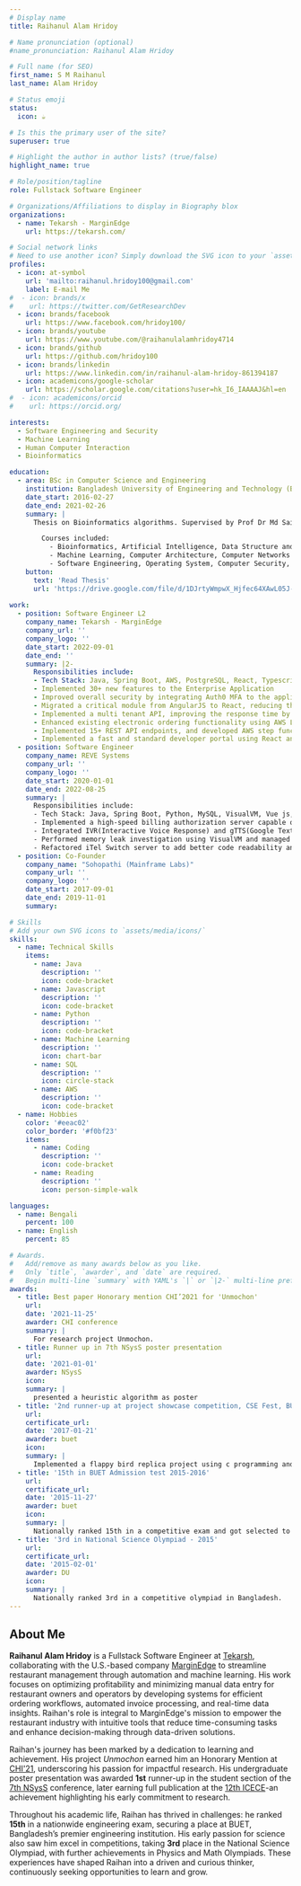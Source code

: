 ```yaml
---
# Display name
title: Raihanul Alam Hridoy

# Name pronunciation (optional)
#name_pronunciation: Raihanul Alam Hridoy

# Full name (for SEO)
first_name: S M Raihanul
last_name: Alam Hridoy

# Status emoji
status:
  icon: ☕️

# Is this the primary user of the site?
superuser: true

# Highlight the author in author lists? (true/false)
highlight_name: true

# Role/position/tagline
role: Fullstack Software Engineer

# Organizations/Affiliations to display in Biography blox
organizations:
  - name: Tekarsh - MarginEdge
    url: https://tekarsh.com/

# Social network links
# Need to use another icon? Simply download the SVG icon to your `assets/media/icons/` folder.
profiles:
  - icon: at-symbol
    url: 'mailto:raihanul.hridoy100@gmail.com'
    label: E-mail Me
#  - icon: brands/x
#    url: https://twitter.com/GetResearchDev
  - icon: brands/facebook
    url: https://www.facebook.com/hridoy100/
  - icon: brands/youtube
    url: https://www.youtube.com/@raihanulalamhridoy4714
  - icon: brands/github
    url: https://github.com/hridoy100
  - icon: brands/linkedin
    url: https://www.linkedin.com/in/raihanul-alam-hridoy-861394187
  - icon: academicons/google-scholar
    url: https://scholar.google.com/citations?user=hk_I6_IAAAAJ&hl=en
#  - icon: academicons/orcid
#    url: https://orcid.org/

interests:
  - Software Engineering and Security
  - Machine Learning
  - Human Computer Interaction
  - Bioinformatics

education:
  - area: BSc in Computer Science and Engineering
    institution: Bangladesh University of Engineering and Technology (BUET)
    date_start: 2016-02-27
    date_end: 2021-02-26
    summary: |
      Thesis on Bioinformatics algorithms. Supervised by Prof Dr Md Saidur Rahman. Presented paper at 12th ICECE an IEEE conference.

        Courses included:
          - Bioinformatics, Artificial Intelligence, Data Structure and Algorithms
          - Machine Learning, Computer Architecture, Computer Networks
          - Software Engineering, Operating System, Computer Security, High Performance Database System
    button:
      text: 'Read Thesis'
      url: 'https://drive.google.com/file/d/1DJrtyWmpwX_Hjfec64XAwL05J-O-8GnP/view?usp=sharing'
      
work:
  - position: Software Engineer L2
    company_name: Tekarsh - MarginEdge
    company_url: ''
    company_logo: ''
    date_start: 2022-09-01
    date_end: ''
    summary: |2-
      Responsibilities include:
      - Tech Stack: Java, Spring Boot, AWS, PostgreSQL, React, Typescript, Javascript, AngularJS, SCSS
      - Implemented 30+ new features to the Enterprise Application
      - Improved overall security by integrating Auth0 MFA to the application
      - Migrated a critical module from AngularJS to React, reducing the number of API calls by 60%
      - Implemented a multi tenant API, improving the response time by 50%
      - Enhanced existing electronic ordering functionality using AWS Lambdas and State Machines to introduce seamless user experience
      - Implemented 15+ REST API endpoints, and developed AWS step functions, Lambdas and CDKs for multiple new features
      - Implemented a fast and standard developer portal using React and API Gateway, reducing the number of support tickets by 10%
  - position: Software Engineer
    company_name: REVE Systems
    company_url: ''
    company_logo: ''
    date_start: 2020-01-01
    date_end: 2022-08-25
    summary: |
      Responsibilities include:
      - Tech Stack: Java, Spring Boot, Python, MySQL, VisualVM, Vue js, Node js, Redis
      - Implemented a high-speed billing authorization server capable of handling in excess of 10K transactions per second
      - Integrated IVR(Interactive Voice Response) and gTTS(Google Text-to-Speech) for automated quick text-to-speech translations
      - Performed memory leak investigation using VisualVM and managed to reduce memory overhead up to 5%
      - Refactored iTel Switch server to add better code readability and enhanced the processing speed up to 2x
  - position: Co-Founder
    company_name: "Sohopathi (Mainframe Labs)"
    company_url: ''
    company_logo: ''
    date_start: 2017-09-01
    date_end: 2019-11-01
    summary: 

# Skills
# Add your own SVG icons to `assets/media/icons/`
skills:
  - name: Technical Skills
    items:
      - name: Java
        description: ''
        icon: code-bracket
      - name: Javascript
        description: ''
        icon: code-bracket
      - name: Python
        description: ''
        icon: code-bracket
      - name: Machine Learning
        description: ''
        icon: chart-bar
      - name: SQL
        description: ''
        icon: circle-stack
      - name: AWS
        description: ''
        icon: code-bracket
  - name: Hobbies
    color: '#eeac02'
    color_border: '#f0bf23'
    items:
      - name: Coding
        description: ''
        icon: code-bracket
      - name: Reading
        description: ''
        icon: person-simple-walk

languages:
  - name: Bengali
    percent: 100
  - name: English
    percent: 85

# Awards.
#   Add/remove as many awards below as you like.
#   Only `title`, `awarder`, and `date` are required.
#   Begin multi-line `summary` with YAML's `|` or `|2-` multi-line prefix and indent 2 spaces below.
awards:
  - title: Best paper Honorary mention CHI’2021 for 'Unmochon'
    url: 
    date: '2021-11-25'
    awarder: CHI conference
    summary: |
      For research project Unmochon.
  - title: Runner up in 7th NSysS poster presentation
    url: 
    date: '2021-01-01'
    awarder: NSysS
    icon: 
    summary: |
      presented a heuristic algorithm as poster
  - title: '2nd runner-up at project showcase competition, CSE Fest, BUET'
    url: 
    certificate_url: 
    date: '2017-01-21'
    awarder: buet
    icon: 
    summary: |
      Implemented a flappy bird replica project using c programming and iGraphics
  - title: '15th in BUET Admission test 2015-2016'
    url: 
    certificate_url: 
    date: '2015-11-27'
    awarder: buet
    icon: 
    summary: |
      Nationally ranked 15th in a competitive exam and got selected to BUET, the top most engineering university in Bangladesh.
  - title: '3rd in National Science Olympiad ‑ 2015'
    url: 
    certificate_url: 
    date: '2015-02-01'
    awarder: DU
    icon: 
    summary: |
      Nationally ranked 3rd in a competitive olympiad in Bangladesh.
---
```


## About Me

**Raihanul Alam Hridoy** is a Fullstack Software Engineer at [Tekarsh](https://tekarsh.com/), collaborating with the U.S.-based company [MarginEdge](https://www.marginedge.com/)
to streamline restaurant management through automation and machine learning. His work focuses on optimizing profitability and 
minimizing manual data entry for restaurant owners and operators by developing systems for efficient ordering workflows, automated invoice processing, 
and real-time data insights. Raihan's role is integral to MarginEdge's mission to empower 
the restaurant industry with intuitive tools that reduce time-consuming tasks and enhance decision-making through data-driven solutions.

Raihan's journey has been marked by a dedication to learning and achievement. His project _Unmochon_ earned him an Honorary Mention at [CHI'21](https://chi2021.acm.org/), underscoring his passion for impactful research.
His undergraduate poster presentation was awarded **1st** runner-up in the student section of the [7th NSysS](https://cse.buet.ac.bd/nsyss2020/) conference, later earning full publication at the [12th ICECE](https://ieeexplore.ieee.org/xpl/conhome/10088438/proceeding)-an achievement highlighting his early commitment to research.

Throughout his academic life, Raihan has thrived in challenges: he ranked **15th** in a nationwide engineering exam, securing a place at BUET, Bangladesh’s premier engineering institution. 
His early passion for science also saw him excel in competitions, taking **3rd** place in the National Science Olympiad, with further achievements in Physics and Math Olympiads. 
These experiences have shaped Raihan into a driven and curious thinker, continuously seeking opportunities to learn and grow.